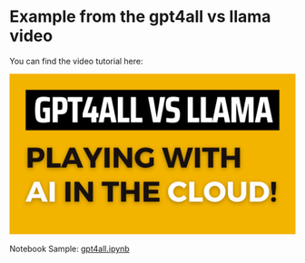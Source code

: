 # Example from the gpt4all vs llama video

You can find the video tutorial here:

[![GPT4All vs LLaMa](/gpt4all-vs-llama/gpt4all-vs-llama.png)](https://www.youtube.com/watch?v=coJ4G0XV_wI)

Notebook Sample: [gpt4all.ipynb](gpt4all.ipynb)